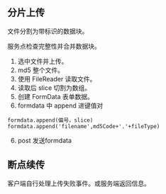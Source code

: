 ## 分片上传
文件分割为带标识的数据块。

服务点检查完整性并合并数据块。

1. 选中文件并上传。
1. md5 整个文件。
2. 使用 FileReader 读取文件。
3. 读取后 slice 切割为数组。
4. 创建 FormData 表单数据。
5. formdata 中 append 进键值对
```
formdata.append(偏号，slice)
formdata.append('filename',md5Code+'.'+fileType)
```
6. post 发送formdata
## 断点续传
客户端自行处理上传失败事件。或服务端返回信息。